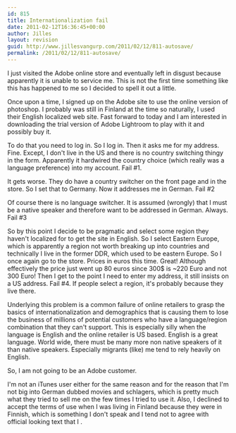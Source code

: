 ```yaml
---
id: 815
title: Internationalization fail
date: 2011-02-12T16:36:45+00:00
author: Jilles
layout: revision
guid: http://www.jillesvangurp.com/2011/02/12/811-autosave/
permalink: /2011/02/12/811-autosave/
---
```

I just visited the Adobe online store and eventually left in disgust because apparently it is unable to service me. This is not the first time something like this has happened to me so I decided to spell it out a little.

Once upon a time, I signed up on the Adobe site to use the online version of photoshop. I probably was still in Finland at the time so naturally, I used their English localized web site. Fast forward to today and I am interested in downloading the trial version of Adobe Lightroom to play with it and possibly buy it. 

To do that you need to log in. So I log in. Then it asks me for my address. Fine. Except, I don't live in the US and there is no country switching thingy in the form. Apparently it hardwired the country choice (which really was a language preference) into my account. Fail #1.

It gets worse. They do have a country switcher on the front page and in the store. So I set that to Germany. Now it addresses me in German. Fail #2

Of course there is no language switcher. It is assumed (wrongly) that I must be a native speaker and therefore want to be addressed in German. Always. Fail #3

So by this point I decide to be pragmatic and select some region they haven't localized for to get the site in English. So I select Eastern Europe, which is apparently a region not worth breaking up into countries and technically I live in the former DDR, which used to be eastern Europe. So I once again go to the store. Prices in euros this time. Great! Although effectively the price just went up 80 euros since 300$ is ~220 Euro and not 300 Euro! Then I get to the point I need to enter my address, it still insists on a US address. Fail #4. If people select a region, it's probably because they live there. 

Underlying this problem is a common failure of online retailers to grasp the basics of internationalization and demographics that is causing them to lose the business of millions of potential customers who have a language/region combination that they can't support. This is especially silly when the language is English and the online retailer is US based. English is a great language. World wide, there must be many more non native speakers of it than native speakers. Especially migrants (like) me tend to rely heavily on English.

So, I am not going to be an Adobe customer. 

I'm not an iTunes user either for the same reason and for the reason that I'm not big into German dubbed movies and schlagers, which is pretty much what they tried to sell me on the few times I tried to use it. Also, I declined to accept the terms of use when I was living in Finland because they were in Finnish, which is something I don't speak and I tend not to agree with official looking text that I .